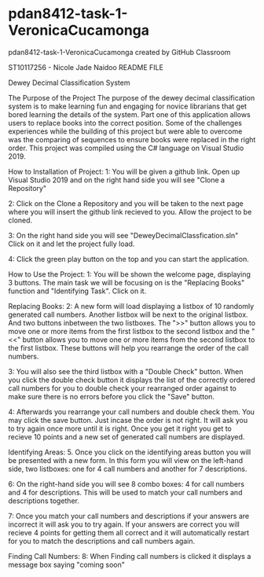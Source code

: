 # pdan8412-task-1-VeronicaCucamonga
pdan8412-task-1-VeronicaCucamonga created by GitHub Classroom

ST10117256 - Nicole Jade Naidoo
README FILE

Dewey Decimal Classification System 

The Purpose of the Project
The purpose of the dewey decimal classification system is to make learning fun and engaging for novice librarians that get bored learning the details of the
system. Part one of this application allows users to replace books into the correct position. Some of the challenges experiences while the building of this
project but were able to overcome was the comparing of sequences to ensure books were replaced in the right order. 
This project was compiled using the C# language on Visual Studio 2019. 

How to Installation of Project:
1: You will be given a github link. Open up Visual Studio 2019 and on the right hand side you will see "Clone a Repository"

2: Click on the Clone a Repository and you will be taken to the next page where you will insert the github link recieved to you. Allow the project to be
cloned. 

3: On the right hand side you will see "DeweyDecimalClassfication.sln" Click on it and let the project fully load. 

4: Click the green play button on the top and you can start the application. 

How to Use the Project:
1: You will be shown the welcome page, displaying 3 buttons. The main task we will be focusing on is the "Replacing Books" function and "Identifying Task". Click on it.

Replacing Books:
2: A new form will load displaying a listbox of 10 randomly generated call numbers. Another listbox will be next to the original listbox. And two buttons
inbetween the two listboxes. The ">>" button allows you to move one or more items from the first listbox to the second listbox and the "<<" button allows you 
to move one or more items from the second listbox to the first listbox. These buttons will help you rearrange the order of the call numbers.

3: You will also see the third listbox with a "Double Check" button. When you click the double check button it displays the list of the correctly ordered call
numbers for you to double check your rearranged order against to make sure there is no errors before you click the "Save" button. 

4: Afterwards you rearrange your call numbers and double check them. You may click the save button. Just incase the order is not right. It will ask you to try
again once more until it is right. Once you get it right you get to recieve 10 points and a new set of generated call numbers are displayed. 

Identifying Areas:
5. Once you click on the identifying areas button you will be presented with a new form. In this form you will view on the left-hand side, two listboxes: 
one for 4 call numbers and another for 7 descriptions. 

6: On the right-hand side you will see 8 combo boxes: 4 for call numbers and 4 for descriptions. This will be used to match your call numbers and
descriptions together. 

7: Once you match your call numbers and descriptions if your answers are incorrect it will ask you to try again. If your answers are correct you will recieve 
4 points for getting them all correct and it will automatically restart for you to match the descriptions and call numbers again. 

Finding Call Numbers:
8: When Finding call numbers is clicked it displays a message box saying "coming soon"

